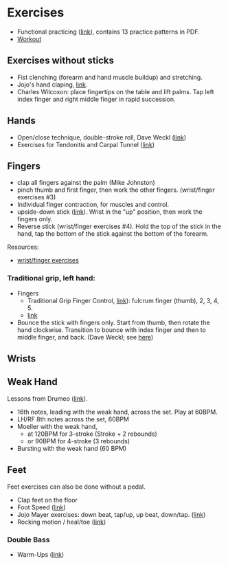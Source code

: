 # Exercises

- Functional practicing ([link](https://www.youtube.com/watch?v=Reh9vXuAYs4)), contains 13 practice patterns in PDF.
- [Workout](https://www.youtube.com/watch?v=71sv3NsGxlI)

## Exercises without sticks

- Fist clenching (forearm and hand muscle buildup) and stretching.
- Jojo's hand claping, [link](https://www.youtube.com/watch?v=ZnICKtoG2Wg).
- Charles Wilcoxon: place fingertips on the table and lift palms. Tap left index finger and right middle finger in rapid succession.

## Hands

- Open/close technique, double-stroke roll, Dave Weckl ([link](https://www.youtube.com/watch?v=rJD-L-tyvyE))
- Exercises for Tendonitis and Carpal Tunnel ([link](http://worldpercussion.net/exercises-for-tendonitis-and-carpal-tunnel/))

## Fingers

- clap all fingers against the palm (Mike Johnston)
- pinch thumb and first finger, then work the other fingers. (wrist/finger exercises #3)
- Individual finger contraction, for muscles and control.
- upside-down stick ([link](http://freepercussionlessons.com/how-to-develop-finger-technique-for-snare-drum/)). Wrist in the "up" position, then work the fingers only.
- Reverse stick (wrist/finger exercises #4). Hold the top of the stick in the hand, tap the bottom of the stick against the bottom of the forearm.

Resources:

- [wrist/finger exercises](https://www.youtube.com/watch?v=21RI6hWaEEc)


### Traditional grip, left hand:

- Fingers
    - Traditional Grip Finger Control, [link](https://www.youtube.com/watch?v=9AxSEzh6IWo)): fulcrum finger (thumb), 2, 3, 4, 5. 
    - [link](https://www.youtube.com/watch?v=VQM8IjzUvNo)
- Bounce the stick with fingers only. Start from thumb, then rotate the hand clockwise. Transition to bounce with index finger and then to middle finger, and back. (Dave Weckl; see [here](https://www.youtube.com/watch?v=NRGiL4FOlSs))

## Wrists

## Weak Hand

Lessons from Drumeo ([link](https://www.youtube.com/watch?v=clap3PLe82c)).

- 16th notes, leading with the weak hand, across the set. Play at 60BPM.
- LH/RF 8th notes across the set, 60BPM
- Moeller with the weak hand,
    - at 120BPM for 3-stroke (Stroke + 2 rebounds)
    - or 90BPM for 4-stroke (3 rebounds)
- Bursting with the weak hand (60 BPM)

## Feet

Feet exercises can also be done without a pedal.

- Clap feet on the floor
- Foot Speed ([link](http://www.tigerbill.com/drumlessons/footspeed.htm))
- Jojo Mayer exercises: down beat, tap/up, up beat, down/tap. ([link](https://www.youtube.com/watch?v=94qWIAuhH64))
- Rocking motion / heal/toe ([link](https://www.youtube.com/watch?v=vtAEOGQ5smA))

### Double Bass

- Warm-Ups ([link](http://www.drumlessons.com/drum-lessons/bass-drum-lessons/double-bass-warm-ups/))
